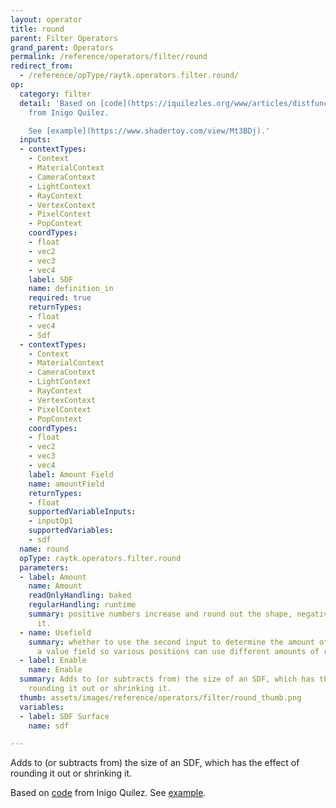 ```yaml
---
layout: operator
title: round
parent: Filter Operators
grand_parent: Operators
permalink: /reference/operators/filter/round
redirect_from:
  - /reference/opType/raytk.operators.filter.round/
op:
  category: filter
  detail: 'Based on [code](https://iquilezles.org/www/articles/distfunctions/distfunctions.htm)
    from Inigo Quilez.

    See [example](https://www.shadertoy.com/view/Mt3BDj).'
  inputs:
  - contextTypes:
    - Context
    - MaterialContext
    - CameraContext
    - LightContext
    - RayContext
    - VertexContext
    - PixelContext
    - PopContext
    coordTypes:
    - float
    - vec2
    - vec3
    - vec4
    label: SDF
    name: definition_in
    required: true
    returnTypes:
    - float
    - vec4
    - Sdf
  - contextTypes:
    - Context
    - MaterialContext
    - CameraContext
    - LightContext
    - RayContext
    - VertexContext
    - PixelContext
    - PopContext
    coordTypes:
    - float
    - vec2
    - vec3
    - vec4
    label: Amount Field
    name: amountField
    returnTypes:
    - float
    supportedVariableInputs:
    - inputOp1
    supportedVariables:
    - sdf
  name: round
  opType: raytk.operators.filter.round
  parameters:
  - label: Amount
    name: Amount
    readOnlyHandling: baked
    regularHandling: runtime
    summary: positive numbers increase and round out the shape, negative numbers shrink
      it.
  - name: Usefield
    summary: whether to use the second input to determine the amount of rounding using
      a value field so various positions can use different amounts of rounding.
  - label: Enable
    name: Enable
  summary: Adds to (or subtracts from) the size of an SDF, which has the effect of
    rounding it out or shrinking it.
  thumb: assets/images/reference/operators/filter/round_thumb.png
  variables:
  - label: SDF Surface
    name: sdf

---
```



Adds to (or subtracts from) the size of an SDF, which has the effect of rounding it out or shrinking it.

Based on [code](https://iquilezles.org/www/articles/distfunctions/distfunctions.htm) from Inigo Quilez.
See [example](https://www.shadertoy.com/view/Mt3BDj).